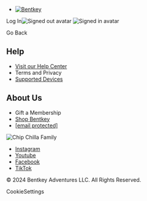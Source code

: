 * [![Bentkey](/development/avatar/logo-final.png)](https://www.bentkey.com/)

Log In![Signed out avatar](/development/avatar/logged-out-avatar.png) ![Signed in avatar](/development/avatar/logged-in-avatar.png) 

Go Back

Help
----

* [Visit our Help Center](https://support.bentkey.com/hc/en-us)
* Terms and Privacy
* [Supported Devices](https://support.bentkey.com/hc/en-us/articles/21777948313491-How-can-I-watch-Bentkey-on-my-computer-phone-and-TV-)

About Us
--------

* Gift a Membership
* [Shop Bentkey](https://store.dailywire.com/collections/bentkey)
* [\[email protected\]](https://www.bentkey.com/cdn-cgi/l/email-protection)

![Chip Chilla Family](/development/footer/ChipSofa.png)

* [Instagram](https://www.instagram.com/bentkey/)
* [Youtube](https://www.youtube.com/@bentkeyofficial)
* [Facebook](https://www.facebook.com/bentkeyofficial/)
* [TikTok](https://www.tiktok.com/@bentkeyofficial)

© 2024 Bentkey Adventures LLC. All Rights Reserved.

CookieSettings